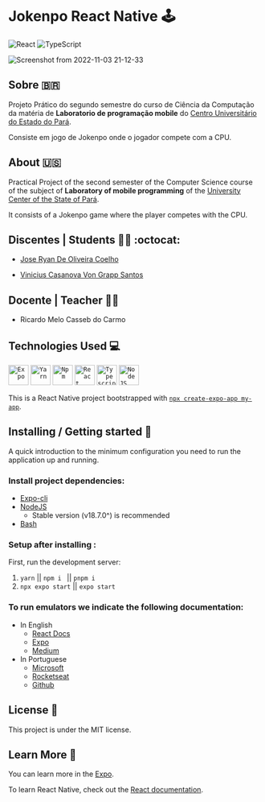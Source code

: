 # Jokenpo React Native :joystick:
![React](https://badges.aleen42.com/src/react.svg)
![TypeScript](https://badges.aleen42.com/src/typescript.svg) 

![Screenshot from 2022-11-03 21-12-33](https://user-images.githubusercontent.com/66662333/199860704-41a1d14a-0a0d-4241-8950-ba9ee1a0d929.png)

## Sobre :brazil:
Projeto Prático do segundo semestre do curso de Ciência da Computação da matéria de **Laboratorio de programação mobile** do [Centro Universitário do Estado do Pará](https://www.cesupa.br/). 

Consiste em jogo de Jokenpo onde o jogador compete com a CPU.

## About :us:
Practical Project of the second semester of the Computer Science course of the subject of **Laboratory of mobile programming** of the [University Center of the State of Pará](https://www.cesupa.br/).

It consists of a Jokenpo game where the player competes with the CPU.

## Discentes | Students :man_technologist: :octocat:

- [Jose Ryan De Oliveira Coelho](https://github.com/RyanOlivrDev)

- [Vinicius Casanova Von Grapp Santos](https://github.com/Vini-Casanova)

## Docente | Teacher :man_teacher: 

- Ricardo Melo Casseb do Carmo

## Technologies Used :computer:
<code><img width="40px" src="https://user-images.githubusercontent.com/66662333/199860969-557fcc23-5b53-4d66-af01-219a4920ec23.svg" title = "Expo"/></code>
<code><img width="40px" src="https://cdn.jsdelivr.net/gh/devicons/devicon/icons/yarn/yarn-original.svg" title = "Yarn"/></code>
<code><img width="40px" src="https://cdn.jsdelivr.net/gh/devicons/devicon/icons/npm/npm-original-wordmark.svg" title = "Npm"/></code>
<code><img width="40px" src="https://cdn.jsdelivr.net/gh/devicons/devicon/icons/react/react-original.svg" title = "React"/></code>
<code><img width="40px" src="https://cdn.jsdelivr.net/gh/devicons/devicon/icons/typescript/typescript-original.svg" title = "Typescript"/></code>
<code><img width="40px" src="https://cdn.jsdelivr.net/gh/devicons/devicon/icons/nodejs/nodejs-original.svg" title = "NodeJS"/></code>

This is a React Native project bootstrapped with [`npx create-expo-app my-app`](https://docs.expo.dev/).

## Installing / Getting started :floppy_disk:

A quick introduction to the minimum configuration you need to run the application up and running.

### Install project dependencies:
- [Expo-cli](https://docs.expo.dev/get-started/installation/)
- [NodeJS](https://nodejs.org/) 
	- Stable version (v18.7.0^) is recommended 
- [Bash](https://git-scm.com/downloads)

### Setup after installing :

First, run the development server:

1. `yarn` || `npm i ` || `pnpm i`
2. `npx expo start` || `expo start`

### To run emulators we indicate the following documentation:
- In English
	- [React Docs](https://reactnative.dev/docs/0.66/environment-setup)
	- [Expo](https://docs.expo.dev/workflow/android-studio-emulator/)
	- [Medium](https://randerson112358.medium.com/setup-react-native-environment-for-ios-97bf7faadf77)
- In Portuguese
  - [Microsoft](https://docs.microsoft.com/pt-br/windows/dev-environment/javascript/react-native-for-android)  
  - [Rocketseat](https://react-native.rocketseat.dev/ "https://react-native.rocketseat.dev/")
  - [Github](https://github.com/AnthonyMRodrigues/docsreactnative/blob/master/docs/GettingStartedPortuguese.md)

## License :memo:

This project is under the MIT license.

## Learn More :open_book:

You can learn more in the [Expo](https://docs.expo.dev/tutorial/planning/).

To learn React Native, check out the [React documentation](https://reactnative.dev/).
